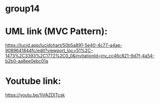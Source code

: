 # group14
# UML link (MVC Pattern):
https://lucid.app/lucidchart/50b5a891-5e40-4c77-a4ae-9089641844fc/edit?viewport_loc=51%2C-1473%2C3393%2C1772%2C0_0&invitationId=inv_cc46c821-9d7f-4a54-b2b0-aa8ee0ebc01a
# Youtube link:
https://youtu.be/1jVAZDlTcsk
